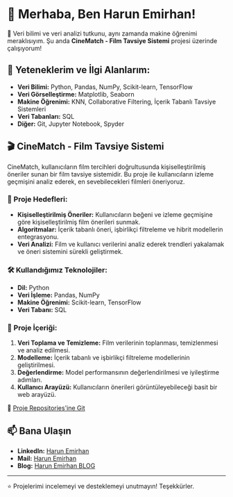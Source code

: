 # 👋 Merhaba, Ben Harun Emirhan!

🎥 Veri bilimi ve veri analizi tutkunu, aynı zamanda makine öğrenimi meraklısıyım. Şu anda **CineMatch - Film Tavsiye Sistemi** projesi üzerinde çalışıyorum!

## 🚀 Yeteneklerim ve İlgi Alanlarım:
- **Veri Bilimi:** Python, Pandas, NumPy, Scikit-learn, TensorFlow
- **Veri Görselleştirme:** Matplotlib, Seaborn
- **Makine Öğrenimi:** KNN, Collaborative Filtering, İçerik Tabanlı Tavsiye Sistemleri
- **Veri Tabanları:** SQL
- **Diğer:** Git, Jupyter Notebook, Spyder

## 🎬 CineMatch - Film Tavsiye Sistemi

CineMatch, kullanıcıların film tercihleri doğrultusunda kişiselleştirilmiş öneriler sunan bir film tavsiye sistemidir. Bu proje ile kullanıcıların izleme geçmişini analiz ederek, en sevebilecekleri filmleri öneriyoruz.

### 📌 Proje Hedefleri:
- **Kişiselleştirilmiş Öneriler:** Kullanıcıların beğeni ve izleme geçmişine göre kişiselleştirilmiş film önerileri sunmak.
- **Algoritmalar:** İçerik tabanlı öneri, işbirlikçi filtreleme ve hibrit modellerin entegrasyonu.
- **Veri Analizi:** Film ve kullanıcı verilerini analiz ederek trendleri yakalamak ve öneri sistemini sürekli geliştirmek.

### 🛠️ Kullandığımız Teknolojiler:
- **Dil:** Python
- **Veri İşleme:** Pandas, NumPy
- **Makine Öğrenimi:** Scikit-learn, TensorFlow
- **Veri Tabanı:** SQL


### 📄 Proje İçeriği:
1. **Veri Toplama ve Temizleme:** Film verilerinin toplanması, temizlenmesi ve analiz edilmesi.
2. **Modelleme:** İçerik tabanlı ve işbirlikçi filtreleme modellerinin geliştirilmesi.
3. **Değerlendirme:** Model performansının değerlendirilmesi ve iyileştirme adımları.
4. **Kullanıcı Arayüzü:** Kullanıcıların önerileri görüntüleyebileceği basit bir web arayüzü.

📄 [Proje Repositories'ine Git](https://github.com/haremir/CineMatch)

## 📫 Bana Ulaşın
- **LinkedIn:** [Harun Emirhan](https://www.linkedin.com/in/harun-emirhan-bostanci-24144726b/)
- **Mail:** [Harun Emirhan](harunemirhan826@gmail.com)
- **Blog:** [Harun Emirhan BLOG](https://haremir.blogspot.com/)

---

⭐️ Projelerimi incelemeyi ve desteklemeyi unutmayın! Teşekkürler.

